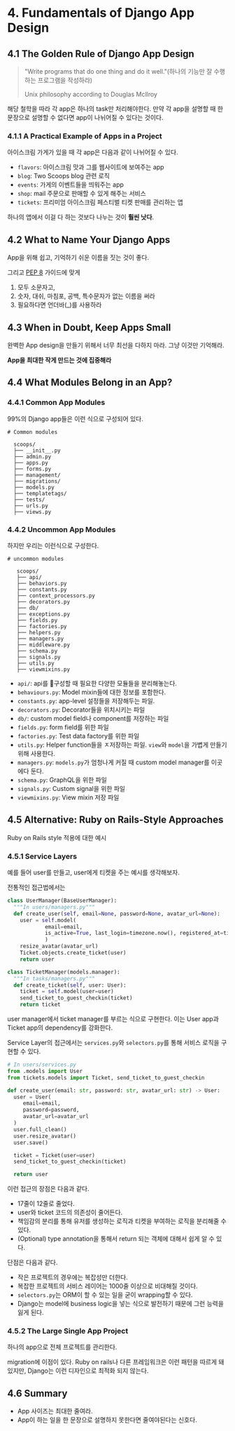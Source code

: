 # 4. Fundamentals of Django App Design

## 4.1 The Golden Rule of Django App Design

> "Write programs that do one thing and do it well."(하나의 기능만 잘 수행하는 프로그램을 작성하라)
> 
> Unix philosophy according to Douglas Mcllroy

해당 철학을 따라 각 app은 하나의 task만 처리해야한다.
만약 각 app을 설명할 때 한 문장으로 설명할 수 없다면 app이 나뉘어질 수 있다는 것이다.

### 4.1.1 A Practical Example of Apps in a Project

아이스크림 가게가 있을 때 각 app은 다음과 같이 나뉘어질 수 있다.

- `flavors`: 아이스크림 맛과 그를 웹사이트에 보여주는 app
- `blog`: Two Scoops blog 관련 로직
- `events`: 가게의 이벤트들을 띄워주는 app
- `shop`: mail 주문으로 판매할 수 있게 해주는 서비스
- `tickets`: 프리미엄 아이스크림 페스티벌 티켓 판매를 관리하는 앱

하나의 앱에서 이걸 다 하는 것보다 나누는 것이 **훨씬 낫다**.

## 4.2 What to Name Your Django Apps

App을 위해 쉽고, 기억하기 쉬운 이름을 짓는 것이 좋다.

그리고 [PEP 8](https://peps.python.org/pep-0008/) 가이드에 맞게
1. 모두 소문자고,
2. 숫자, 대쉬, 마침포, 공백, 특수문자가 없는 이름을 써라
3. 필요하다면 언더바(_)를 사용하라

## 4.3 When in Doubt, Keep Apps Small

완벽한 App design을 만들기 위해서 너무 최선을 다하지 마라. 그냥 이것만 기억해라.

**App을 최대한 작게 만드는 것에 집중해라**

## 4.4 What Modules Belong in an App?

### 4.4.1 Common App Modules

99%의 Django app들은 이런 식으로 구성되어 있다.

```
# Common modules

  scoops/
  ├── __init__.py
  ├── admin.py
  ├── apps.py
  ├── forms.py
  ├── management/
  ├── migrations/
  ├── models.py
  ├── templatetags/
  ├── tests/
  ├── urls.py
  ├── views.py
```

### 4.4.2 Uncommon App Modules

하지만 우리는 이런식으로 구성한다.

```
# uncommon modules

   scoops/
   ├── api/
   ├── behaviors.py
   ├── constants.py
   ├── context_processors.py
   ├── decorators.py
   ├── db/
   ├── exceptions.py
   ├── fields.py
   ├── factories.py
   ├── helpers.py
   ├── managers.py
   ├── middleware.py
   ├── schema.py
   ├── signals.py
   ├── utils.py
   ├── viewmixins.py
```

- `api/`: api를 구성할 때 필요한 다양한 모듈들을 분리해놓는다.
- `behaviours.py`: Model mixin들에 대한 정보를 포함한다.
- `constants.py`: app-level 설정들을 저장해두는 파일.
- `decorators.py`: Decorator들을 위치시키는 파일
- `db/`: custom model field나 component를 저장하는 파일
- `fields.py`: form field를 위한 파일 
- `factories.py`: Test data factory를 위한 파일
- `utils.py`: Helper function들을 ㅈ저장하는 파일. `view`와 `model`을 가볍게 만들기 위해 사용한다.
- `managers.py`: `models.py`가 엄청나게 커질 때 custom model manager를 이곳에다 둔다.
- `schema.py`: GraphQL을 위한 파일
- `signals.py`: Custom signal을 위한 파일
- `viewmixins.py`: View mixin 저장 파일

## 4.5 Alternative: Ruby on Rails-Style Approaches

Ruby on Rails style 적용에 대한 예시

### 4.5.1 Service Layers

예를 들어 user를 만들고, user에게 티켓을 주는 예시를 생각해보자.

전통적인 접근법에서는

```python
class UserManager(BaseUserManager):
  """In users/managers.py"""
  def create_user(self, email=None, password=None, avatar_url=None):
    user = self.model(
            email=email,
            is_active=True, last_login=timezone.now(), registered_at=timezone.now(), avatar_url=avatar_url
            )
    resize_avatar(avatar_url)
    Ticket.objects.create_ticket(user)
    return user

class TicketManager(models.manager):
  """In tasks/managers.py"""
  def create_ticket(self, user: User):
    ticket = self.model(user=user)
    send_ticket_to_guest_checkin(ticket)
    return ticket

```

user manager에서 ticket manager를 부르는 식으로 구현한다.
이는 User app과 Ticket app의 dependency를 강화한다.

Service Layer의 접근에서는 `services.py`와 `selectors.py`를 통해 서비스 로직을 구현할 수 있다.

```python
# In users/services.py
from .models import User
from tickets.models import Ticket, send_ticket_to_guest_checkin

def create_user(email: str, password: str, avatar_url: str) -> User:
  user = User(
     email=email,
     password=password,
     avatar_url=avatar_url
  )
  user.full_clean()
  user.resize_avatar()
  user.save()

  ticket = Ticket(user=user)
  send_ticket_to_guest_checkin(ticket)

  return user
```

이런 접근의 장점은 다음과 같다.

- 17줄이 12줄로 줄었다.
- user와 ticket 코드의 의존성이 줄어든다.
- 책임감의 분리를 통해 유저를 생성하는 로직과 티켓을 부여하는 로직을 분리해줄 수 있다.
- (Optional) type annotation을 통해서 return 되는 객체에 대해서 쉽게 알 수 있다.

단점은 다음과 같다.

- 작은 프로젝트의 경우에는 복잡성만 더한다.
- 복잡한 프로젝트의 서비스 레이어는 1000줄 이상으로 비대해질 것이다.
- `selectors.py`는 ORM이 할 수 있는 일을 굳이 wrapping할 수 있다.
- Django는 model에 business logic을 넣는 식으로 발전하기 때문에 그런 능력을 잃게 된다.

### 4.5.2 The Large Single App Project

하나의 app으로 전체 프로젝트를 관리한다.

migration에 이점이 있다. 
Ruby on rails나 다른 프레임워크은 이런 패턴을 따르게 돼있지만, 
Django는 이런 디자인으로 최적화 되지 않는다.

## 4.6 Summary

- App 사이즈는 최대한 줄여라.
- App이 하는 일을 한 문장으로 설명하지 못한다면 줄여야된다는 신호다.

